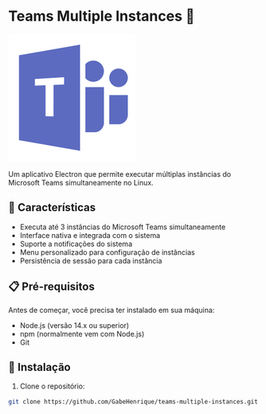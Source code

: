 # Teams Multiple Instances 🚀

![Teams Multiple Instances](icon.png)

Um aplicativo Electron que permite executar múltiplas instâncias do Microsoft Teams simultaneamente no Linux.

## 🌟 Características

- Executa até 3 instâncias do Microsoft Teams simultaneamente
- Interface nativa e integrada com o sistema
- Suporte a notificações do sistema
- Menu personalizado para configuração de instâncias
- Persistência de sessão para cada instância

## 📋 Pré-requisitos

Antes de começar, você precisa ter instalado em sua máquina:

- Node.js (versão 14.x ou superior)
- npm (normalmente vem com Node.js)
- Git

## 🚀 Instalação

1. Clone o repositório:
```bash
git clone https://github.com/GabeHenrique/teams-multiple-instances.git
